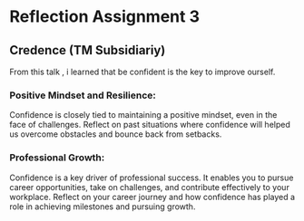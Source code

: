 # Reflection Assignment 3
## Credence (TM Subsidiariy)
From this talk , i learned that be confident is the key to improve ourself.

### Positive Mindset and Resilience:
Confidence is closely tied to maintaining a positive mindset, even in the face of challenges.
Reflect on past situations where confidence will helped us overcome obstacles and bounce back from setbacks.

### Professional Growth:
Confidence is a key driver of professional success. It enables you to pursue career opportunities, take on challenges, and contribute effectively to your workplace.
Reflect on your career journey and how confidence has played a role in achieving milestones and pursuing growth.
